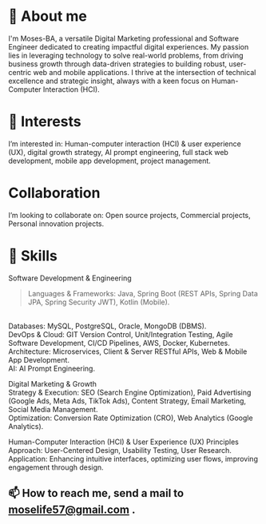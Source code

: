 # 👋 About me
I'm Moses-BA, a versatile Digital Marketing professional and Software Engineer dedicated to creating impactful digital experiences. My passion lies in leveraging technology to solve real-world problems, from driving business growth through data-driven strategies to building robust, user-centric web and mobile applications. I thrive at the intersection of technical excellence and strategic insight, always with a keen focus on Human-Computer Interaction (HCI).

# 👀 Interests
  I’m interested in:
      Human-computer interaction (HCI) & user experience (UX),
      digital growth strategy,
      AI prompt engineering,
      full stack web development,
      mobile app development,
      project management.

# Collaboration
 I’m looking to collaborate on:
      Open source projects,
      Commercial projects,
      Personal innovation projects.

# 🎯 Skills
  Software Development & Engineering <br>
    <blockquote>Languages & Frameworks: Java, Spring Boot (REST APIs, Spring Data JPA, Spring Security JWT), Kotlin (Mobile). </blockquote><br>
    Databases: MySQL, PostgreSQL, Oracle, MongoDB (DBMS). <br>
    DevOps & Cloud: GIT Version Control, Unit/Integration Testing, Agile Software Development, CI/CD Pipelines, AWS, Docker, Kubernetes. <br>
    Architecture: Microservices, Client & Server RESTful APIs, Web & Mobile App Development. <br>
    AI: AI Prompt Engineering. <br>
  
  Digital Marketing & Growth <br>
    Strategy & Execution: SEO (Search Engine Optimization), Paid Advertising (Google Ads, Meta Ads, TikTok Ads), Content Strategy, Email Marketing, Social Media Management. <br>
    Optimization: Conversion Rate Optimization (CRO), Web Analytics (Google Analytics). <br>

  Human-Computer Interaction (HCI) & User Experience (UX) Principles <br>
    Approach: User-Centered Design, Usability Testing, User Research. <br>
    Application: Enhancing intuitive interfaces, optimizing user flows, improving engagement through design. <br>

## 📫 How to reach me, send a mail to moselife57@gmail.com .

<!---
Moses-BA/Moses-BA is a ✨ special ✨ repository because its `README.md` (this file) appears on your GitHub profile.
You can click the Preview link to take a look at your changes.
--->
